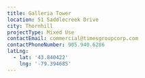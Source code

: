 ```yaml
---
title: Galleria Tower
location: 51 Saddlecreek Drive
city: Thornhill
projectType: Mixed Use
contactEmail: commercial@timesgroupcorp.com
contactPhoneNumber: 905.940.6286
latLng:
  - lat: '43.840422'
    lng: '-79.394685'
---
```



